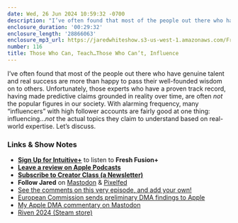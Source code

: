 ```yaml
---
date: Wed, 26 Jun 2024 10:59:32 -0700
description: "I’ve often found that most of the people out there who have genuine talent and real success are more than happy to pass their well-founded wisdom on to others. Unfortunately, those experts who have a proven track record, having made predictive claims grounded in reality over time, are often not the popular figures in our society. With alarming frequency, many “influencers” with high follower accounts are fairly good at one thing: influencing…not the actual topics they claim to understand based on real-world expertise. Let’s discuss."
enclosure_duration: '00:29:32'
enclosure_length: '28866063'
enclosure_mp3_url: https://jaredwhiteshow.s3-us-west-1.amazonaws.com/FreshFusion_Episode_116%20-%20Those%20Who%20Can%20Teach%20Those%20Who%20Cant%20Influence.mp3
number: 116
title: Those Who Can, Teach…Those Who Can’t, Influence
---
```


I’ve often found that most of the people out there who have genuine talent and real success are more than happy to pass their well-founded wisdom on to others. Unfortunately, those experts who have a proven track record, having made predictive claims grounded in reality over time, are often _not_ the popular figures in our society. With alarming frequency, many “influencers” with high follower accounts are fairly good at one thing: influencing…_not_ the actual topics they claim to understand based on real-world expertise. Let’s discuss.

### Links & Show Notes

* **[Sign Up for Intuitive+](https://plus.intuitivefuture.com)** to listen to **Fresh Fusion+**
* **[Leave a review on Apple Podcasts](https://podcasts.apple.com/us/podcast/fresh-fusion/id1387528457)**
* **[Subscribe to Creator Class (a Newsletter)](https://jaredwhite.com/creator-class)**
* **Follow Jared** on [Mastodon](https://indieweb.social/@jaredwhite) & [Pixelfed](https://pixelfed.social/essentiallife)
* [See the comments on this very episode, and add your own!](https://jaredwhite.com/podcast/116)
* [European Commission sends preliminary DMA findings to Apple](https://ec.europa.eu/commission/presscorner/detail/en/ip_24_3433)
* [My Apple DMA commentary on Mastodon](https://indieweb.social/@jaredwhite/112673688800560872)
* [Riven 2024 \(Steam store\)](https://store.steampowered.com/app/1712350/Riven/)
